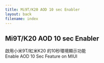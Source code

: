 ```yaml
---
title: Mi9T/K20 AOD 10 sec Enabler
layout: back
filename: index
--- 
```


## Mi9T/K20 AOD 10 sec Enabler

啟用小米9T/紅米K20 的10秒環境顯示功能<br>
Enable AOD 10 Sec Feature on MIUI
